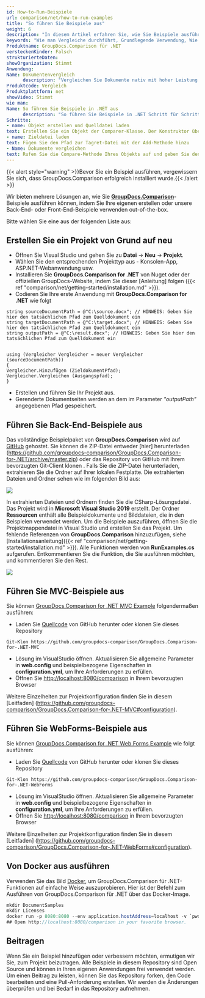 ```yaml
---
id: How-to-Run-Beispiele
url: comparison/net/how-to-run-examples
title: "So führen Sie Beispiele aus"
weight: 6
description: "In diesem Artikel erfahren Sie, wie Sie Beispiele ausführen. Wir bieten mehrere Lösungen, wie Sie GroupDocs.Comparison-Beispiele ausführen können, indem Sie Ihre eigenen erstellen oder unsere sofort einsatzbereiten Back-End- oder Front-End-Beispiele verwenden."
keywords: "Wie man Vergleiche durchführt, Grundlegende Verwendung, Wie man Beispiele durchführt"
Produktname: GroupDocs.Comparison für .NET
versteckenKinder: Falsch
strukturierteDaten:
showOrganization: Stimmt
Anwendung:
Name: Dokumentenvergleich
      description: "Vergleichen Sie Dokumente nativ mit hoher Leistung unter Verwendung der C#-Sprache und GroupDocs.Comparison für .NET"
Produktcode: Vergleich
Produktplattform: net
showVideo: Stimmt
wie man:
Name: So führen Sie Beispiele in .NET aus
      description: "So führen Sie Beispiele in .NET Schritt für Schritt aus"
Schritte:
- name: Objekt erstellen und Quelldatei laden
text: Erstellen Sie ein Objekt der Comparer-Klasse. Der Konstruktor übernimmt den Pfadparameter der Quelldatei. Sie können je nach Ihren Anforderungen einen absoluten oder relativen Dateipfad angeben.
- name: Zieldatei laden
text: Fügen Sie den Pfad zur Tagret-Datei mit der Add-Methode hinzu
- Name: Dokumente vergleichen
text: Rufen Sie die Compare-Methode Ihres Objekts auf und geben Sie den resultierenden Dateipfadparameter ein.
---
```

{{< alert style="warning" >}}Bevor Sie ein Beispiel ausführen, vergewissern Sie sich, dass GroupDocs.Comparison erfolgreich installiert wurde.{{< /alert >}}

Wir bieten mehrere Lösungen an, wie Sie **[GroupDocs.Comparison](https://products.groupdocs.com/comparison/net)**-Beispiele ausführen können, indem Sie Ihre eigenen erstellen oder unsere Back-End- oder Front-End-Beispiele verwenden out-of-the-box.

Bitte wählen Sie eine aus der folgenden Liste aus:


## Erstellen Sie ein Projekt von Grund auf neu

* Öffnen Sie Visual Studio und gehen Sie zu **Datei** -> **Neu** -> **Projekt**.
* Wählen Sie den entsprechenden Projekttyp aus - Konsolen-App, ASP.NET-Webanwendung usw.
* Installieren Sie **GroupDocs.Comparison for .NET** von Nuget oder der offiziellen GroupDocs-Website, indem Sie dieser [Anleitung] folgen ({{< ref "comparison/net/getting-started/installation.md" >}}).
* Codieren Sie Ihre erste Anwendung mit **GroupDocs.Comparison for .NET** wie folgt
```scharf
string sourceDocumentPath = @"C:\source.docx"; // HINWEIS: Geben Sie hier den tatsächlichen Pfad zum Quelldokument ein
string targetDocumentPath = @"C:\target.docx"; // HINWEIS: Geben Sie hier den tatsächlichen Pfad zum Quelldokument ein
string outputPath = @"C:\result.docx"; // HINWEIS: Geben Sie hier den tatsächlichen Pfad zum Quelldokument ein
    

using (Vergleicher Vergleicher = neuer Vergleicher (sourceDocumentPath))
{
Vergleicher.Hinzufügen (ZieldokumentPfad);
Vergleicher.Vergleichen (Ausgangspfad);
}
```
* Erstellen und führen Sie Ihr Projekt aus.
* Gerenderte Dokumentseiten werden an dem im Parameter *"outputPath"* angegebenen Pfad gespeichert.

## Führen Sie Back-End-Beispiele aus

Das vollständige Beispielpaket von **GroupDocs.Comparison** wird auf [GitHub](https://github.com/groupdocs-comparison/GroupDocs.Comparison-for-.NET) gehostet. Sie können die ZIP-Datei entweder [hier] herunterladen (https://github.com/groupdocs-comparison/GroupDocs.Comparison-for-.NET/archive/master.zip) oder das Repository von GitHub mit Ihrem bevorzugten Git-Client klonen .
Falls Sie die ZIP-Datei herunterladen, extrahieren Sie die Ordner auf Ihrer lokalen Festplatte. Die extrahierten Dateien und Ordner sehen wie im folgenden Bild aus:

![](/comparison/net/images/how-to-run-examples.jpg)

In extrahierten Dateien und Ordnern finden Sie die CSharp-Lösungsdatei. Das Projekt wird in **Microsoft Visual Studio 2019** erstellt. Der Ordner **Ressourcen** enthält alle Beispieldokumente und Bilddateien, die in den Beispielen verwendet werden.
Um die Beispiele auszuführen, öffnen Sie die Projektmappendatei in Visual Studio und erstellen Sie das Projekt. Um fehlende Referenzen von **GroupDocs.Comparison** hinzuzufügen, siehe [Installationsanleitung]({{< ref "comparison/net/getting-started/installation.md" >}}). Alle Funktionen werden von **RunExamples.cs** aufgerufen.
Entkommentieren Sie die Funktion, die Sie ausführen möchten, und kommentieren Sie den Rest.

![](/comparison/net/images/how-to-run-examples_1.png)

## Führen Sie MVC-Beispiele aus

Sie können [GroupDocs.Comparison for .NET MVC Example](https://github.com/groupdocs-comparison/GroupDocs.Comparison-for-.NET-MVC) folgendermaßen ausführen:

* Laden Sie [Quellcode](https://github.com/groupdocs-comparison/GroupDocs.Comparison-for-.NET-MVC/archive/master.zip) von GitHub herunter oder klonen Sie dieses Repository
```scharf
Git-Klon https://github.com/groupdocs-comparison/GroupDocs.Comparison-for-.NET-MVC
```
* Lösung im VisualStudio öffnen. Aktualisieren Sie allgemeine Parameter in **web.config** und beispielbezogene Eigenschaften in **configuration.yml**, um Ihre Anforderungen zu erfüllen.
* Öffnen Sie [http://localhost:8080/comparison](http://localhost:8080/comparison) in Ihrem bevorzugten Browser

Weitere Einzelheiten zur Projektkonfiguration finden Sie in diesem [Leitfaden] (https://github.com/groupdocs-comparison/GroupDocs.Comparison-for-.NET-MVC#configuration).

## Führen Sie WebForms-Beispiele aus

Sie können [GroupDocs.Comparison for .NET Web.Forms Example](https://github.com/groupdocs-comparison/GroupDocs.Comparison-for-.NET-WebForms) wie folgt ausführen:
* Laden Sie [Quellcode](https://github.com/groupdocs-comparison/GroupDocs.Comparison-for-.NET-WebForms/archive/master.zip) von GitHub herunter oder klonen Sie dieses Repository
```scharf
Git-Klon https://github.com/groupdocs-comparison/GroupDocs.Comparison-for-.NET-WebForms
```
* Lösung im VisualStudio öffnen. Aktualisieren Sie allgemeine Parameter in **web.config** und beispielbezogene Eigenschaften in **configuration.yml**, um Ihre Anforderungen zu erfüllen.
* Öffnen Sie [http://localhost:8080/comparison](http://localhost:8080/comparison) in Ihrem bevorzugten Browser

Weitere Einzelheiten zur Projektkonfiguration finden Sie in diesem [Leitfaden] (https://github.com/groupdocs-comparison/GroupDocs.Comparison-for-.NET-WebForms#configuration).

## Von Docker aus ausführen

Verwenden Sie das Bild [Docker](https://www.docker.com/), um GroupDocs.Comparison für .NET-Funktionen auf einfache Weise auszuprobieren. Hier ist der Befehl zum Ausführen von GroupDocs.Comparison für .NET über das Docker-Image.

```csharp
mkdir DocumentSamples
mkdir Licenses
docker run -p 8080:8080 --env application.hostAddress=localhost -v `pwd`/DocumentSamples:/home/groupdocs/app/DocumentSamples -v `pwd`/Licenses:/home/groupdocs/app/Licenses groupdocs/comparison
## Open http://localhost:8080/comparison in your favorite browser.
```

## Beitragen

Wenn Sie ein Beispiel hinzufügen oder verbessern möchten, ermutigen wir Sie, zum Projekt beizutragen. Alle Beispiele in diesem Repository sind Open Source und können in Ihren eigenen Anwendungen frei verwendet werden.
Um einen Beitrag zu leisten, können Sie das Repository forken, den Code bearbeiten und eine Pull-Anforderung erstellen. Wir werden die Änderungen überprüfen und bei Bedarf in das Repository aufnehmen.

